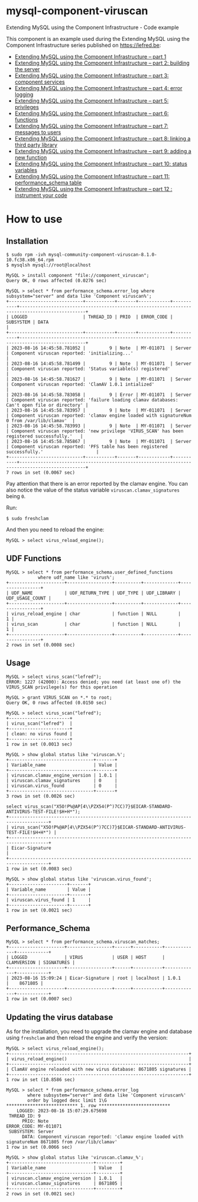 # mysql-component-viruscan
Extending MySQL using the Component Infrastructure - Code example

This component is an example used during the Extending MySQL using the Component Infrastructure series published on https://lefred.be:

* [Extending MySQL using the Component Infrastructure – part 1](https://lefred.be/content/extending-mysql-using-the-component-infrastructure-part-1/)
* [Extending MySQL using the Component Infrastructure – part 2: building the server](https://lefred.be/content/extending-mysql-using-the-component-infrastructure-part-2-building-the-server/)
* [Extending MySQL using the Component Infrastructure – part 3: component services](https://lefred.be/content/extending-mysql-using-the-component-infrastructure-part-3-component-services/)
* [Extending MySQL using the Component Infrastructure – part 4: error logging](https://lefred.be/content/extending-mysql-using-the-component-infrastructure-part-4-error-logging/)
* [Extending MySQL using the Component Infrastructure – part 5: privileges](https://lefred.be/content/extending-mysql-using-the-component-infrastructure-part-5-privileges/)
* [Extending MySQL using the Component Infrastructure – part 6: functions](https://lefred.be/content/extending-mysql-using-the-component-infrastructure-part-6-functions/)
* [Extending MySQL using the Component Infrastructure – part 7: messages to users](https://lefred.be/content/extending-mysql-using-the-component-infrastructure-part-7-messages-to-users/)
* [Extending MySQL using the Component Infrastructure – part 8: linking a third party library](https://lefred.be/content/extending-mysql-using-the-component-infrastructure-part-8-linking-a-third-party-library/)
* [Extending MySQL using the Component Infrastructure – part 9: adding a new function](https://lefred.be/content/extending-mysql-using-the-component-infrastructure-part-9-adding-a-new-function/)
* [Extending MySQL using the Component Infrastructure – part 10: status variables](https://lefred.be/content/extending-mysql-using-the-component-infrastructure-part-10-status-variables/)
* [Extending MySQL using the Component Infrastructure – part 11: performance_schema table](https://lefred.be/content/extending-mysql-using-the-component-infrastructure-part-11-performance_schema-table/)
* [Extending MySQL using the Component Infrastructure – part 12 : instrument your code](https://lefred.be/content/extending-mysql-using-the-component-infrastructure-part-12-instrument-your-code/)

# How to use

## Installation

```
$ sudo rpm -ivh mysql-community-component-viruscan-8.1.0-10.fc38.x86_64.rpm
$ mysqlsh mysql://root@localhost

MySQL > install component "file://component_viruscan";
Query OK, 0 rows affected (0.0276 sec)

MySQL > select * from performance_schema.error_log where subsystem="server" and data like 'Component viruscan%';
+----------------------------+-----------+-------+------------+-----------+-----------------------------------------------------------------------------------------------+
| LOGGED                     | THREAD_ID | PRIO  | ERROR_CODE | SUBSYSTEM | DATA                                                                                          |
+----------------------------+-----------+-------+------------+-----------+-----------------------------------------------------------------------------------------------+
| 2023-08-16 14:45:58.781052 |         9 | Note  | MY-011071  | Server    | Component viruscan reported: 'initializing...'                                                |
| 2023-08-16 14:45:58.781499 |         9 | Note  | MY-011071  | Server    | Component viruscan reported: 'Status variable(s) registered'                                  |
| 2023-08-16 14:45:58.781627 |         9 | Note  | MY-011071  | Server    | Component viruscan reported: 'ClamAV 1.0.1 intialized'                                        |
| 2023-08-16 14:45:58.783058 |         9 | Error | MY-011071  | Server    | Component viruscan reported: 'failure loading clamav databases: Can't open file or directory' |
| 2023-08-16 14:45:58.783957 |         9 | Note  | MY-011071  | Server    | Component viruscan reported: 'clamav engine loaded with signatureNum 0 from /var/lib/clamav'  |
| 2023-08-16 14:45:58.783993 |         9 | Note  | MY-011071  | Server    | Component viruscan reported: 'new privilege 'VIRUS_SCAN' has been registered successfully.'   |
| 2023-08-16 14:45:58.785867 |         9 | Note  | MY-011071  | Server    | Component viruscan reported: 'PFS table has been registered successfully.'                    |
+----------------------------+-----------+-------+------------+-----------+-----------------------------------------------------------------------------------------------+
7 rows in set (0.0067 sec)
```

Pay attention that there is an error reported by the clamav engine.
You can also notice the value of the status variable `viruscan.clamav_signatures` being `0`.

Run: 

```
$ sudo freshclam
```

And then you need to reload the engine:

```
MySQL > select virus_reload_engine();
```

## UDF Functions

```
MySQL > select * from performance_schema.user_defined_functions 
            where udf_name like 'virus%';
+---------------------+-----------------+----------+-------------+-----------------+
| UDF_NAME            | UDF_RETURN_TYPE | UDF_TYPE | UDF_LIBRARY | UDF_USAGE_COUNT |
+---------------------+-----------------+----------+-------------+-----------------+
| virus_reload_engine | char            | function | NULL        |               1 |
| virus_scan          | char            | function | NULL        |               1 |
+---------------------+-----------------+----------+-------------+-----------------+
2 rows in set (0.0008 sec)
```

## Usage

```
MySQL > select virus_scan("lefred");
ERROR: 1227 (42000): Access denied; you need (at least one of) the VIRUS_SCAN privilege(s) for this operation

MySQL > grant VIRUS_SCAN on *.* to root;
Query OK, 0 rows affected (0.0150 sec)

MySQL > select virus_scan("lefred");
+-----------------------+
| virus_scan("lefred")  |
+-----------------------+
| clean: no virus found |
+-----------------------+
1 row in set (0.0013 sec)

MySQL > show global status like 'viruscan.%';
+--------------------------------+-------+
| Variable_name                  | Value |
+--------------------------------+-------+
| viruscan.clamav_engine_version | 1.0.1 |
| viruscan.clamav_signatures     | 0     |
| viruscan.virus_found           | 0     |
+--------------------------------+-------+
3 rows in set (0.0026 sec)

select virus_scan("X5O!P%@AP[4\\PZX54(P^)7CC)7}$EICAR-STANDARD-ANTIVIRUS-TEST-FILE!$H+H*");
+-------------------------------------------------------------------------------------+
| virus_scan("X5O!P%@AP[4\\PZX54(P^)7CC)7}$EICAR-STANDARD-ANTIVIRUS-TEST-FILE!$H+H*") |
+-------------------------------------------------------------------------------------+
| Eicar-Signature                                                                     |
+-------------------------------------------------------------------------------------+
1 row in set (0.0083 sec)

MySQL > show global status like 'viruscan.virus_found';
+----------------------+-------+
| Variable_name        | Value |
+----------------------+-------+
| viruscan.virus_found | 1     |
+----------------------+-------+
1 row in set (0.0021 sec)
```

## Performance_Schema 
 
```
MySQL > select * from performance_schema.viruscan_matches;
+---------------------+-----------------+------+-----------+-------------+------------+
| LOGGED              | VIRUS           | USER | HOST      | CLAMVERSION | SIGNATURES |
+---------------------+-----------------+------+-----------+-------------+------------+
| 2023-08-16 15:09:24 | Eicar-Signature | root | localhost | 1.0.1       |    8671805 |
+---------------------+-----------------+------+-----------+-------------+------------+
1 row in set (0.0007 sec)
```
## Updating the virus database

As for the installation, you need to upgrade the clamav engine and database using `freshclam` and then reload the engine and verify the version:

```
MySQL > select virus_reload_engine();
+--------------------------------------------------------------------+
| virus_reload_engine()                                              |
+--------------------------------------------------------------------+
| ClamAV engine reloaded with new virus database: 8671805 signatures |
+--------------------------------------------------------------------+
1 row in set (10.8586 sec)

MySQL > select * from performance_schema.error_log 
        where subsystem="server" and data like 'Component viruscan%' 
        order by logged desc limit 1\G
*************************** 1. row ***************************
    LOGGED: 2023-08-16 15:07:29.675698
 THREAD_ID: 9
      PRIO: Note
ERROR_CODE: MY-011071
 SUBSYSTEM: Server
      DATA: Component viruscan reported: 'clamav engine loaded with signatureNum 8671805 from /var/lib/clamav'
1 row in set (0.0066 sec)

MySQL > show global status like 'viruscan.clamav_%';
+--------------------------------+---------+
| Variable_name                  | Value   |
+--------------------------------+---------+
| viruscan.clamav_engine_version | 1.0.1   |
| viruscan.clamav_signatures     | 8671805 |
+--------------------------------+---------+
2 rows in set (0.0021 sec)
```
